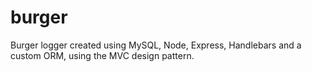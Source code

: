 # burger
Burger logger created using MySQL, Node, Express, Handlebars and a custom ORM, using the MVC design pattern.
